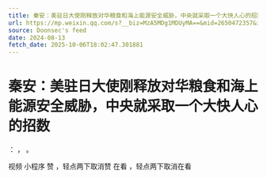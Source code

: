 ```yaml
---
title: 秦安：美驻日大使刚释放对华粮食和海上能源安全威胁，中央就采取一个大快人心的招数
url: https://mp.weixin.qq.com/s?__biz=MzA5MDg1MDUyMA==&mid=2650472357&idx=1&sn=c5ddaf4b934de838f3ee6944c7b338f0
source: Doonsec's feed
date: 2024-08-13
fetch_date: 2025-10-06T18:02:47.301881
---
```


# 秦安：美驻日大使刚释放对华粮食和海上能源安全威胁，中央就采取一个大快人心的招数

：
，
。

视频
小程序
赞
，轻点两下取消赞
在看
，轻点两下取消在看